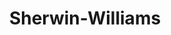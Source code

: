 ---
title: "Sherwin-Williams"
url: /fountain-hills/sherwin-williams-north-fountain-hills-boulevard/
shop: Farben
---